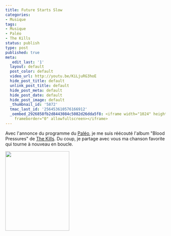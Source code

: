 ```yaml
---
title: Future Starts Slow
categories:
- Musique
tags:
- Musique
- Paléo
- The Kills
status: publish
type: post
published: true
meta:
  _edit_last: '1'
  layout: default
  post_color: default
  video_url: http://youtu.be/KiLjuRG3hoE
  hide_post_title: default
  unlink_post_title: default
  hide_post_meta: default
  hide_post_date: default
  hide_post_image: default
  _thumbnail_id: '5872'
  tmac_last_id: '256453610576166912'
  _oembed_2926858fb2d8443084c5082d26dda5f8: <iframe width="1024" height="576" src="http://www.youtube.com/embed/KiLjuRG3hoE?fs=1&feature=oembed"
    frameborder="0" allowfullscreen></iframe>
---
```

Avec l'annonce du programme du <a title="Le site du festival" href="http://www.paleo.ch/">Paléo</a>, je me suis réécouté l'album "Blood Pressures" de <a title="Le site du groupe" href="http://www.thekills.tv/">The Kills</a>. Du coup, je partage avec vous ma chanson favorite qui tourne à nouveau en boucle. <!--more-->

<a href="https://dlgjp9x71cipk.cloudfront.net/2012/05/theKills.jpg"><img class="alignnone size-medium wp-image-5872" title="The Kills" src="https://dlgjp9x71cipk.cloudfront.net/2012/05/theKills-201x250.jpg" alt="" width="201" height="250" /></a>
